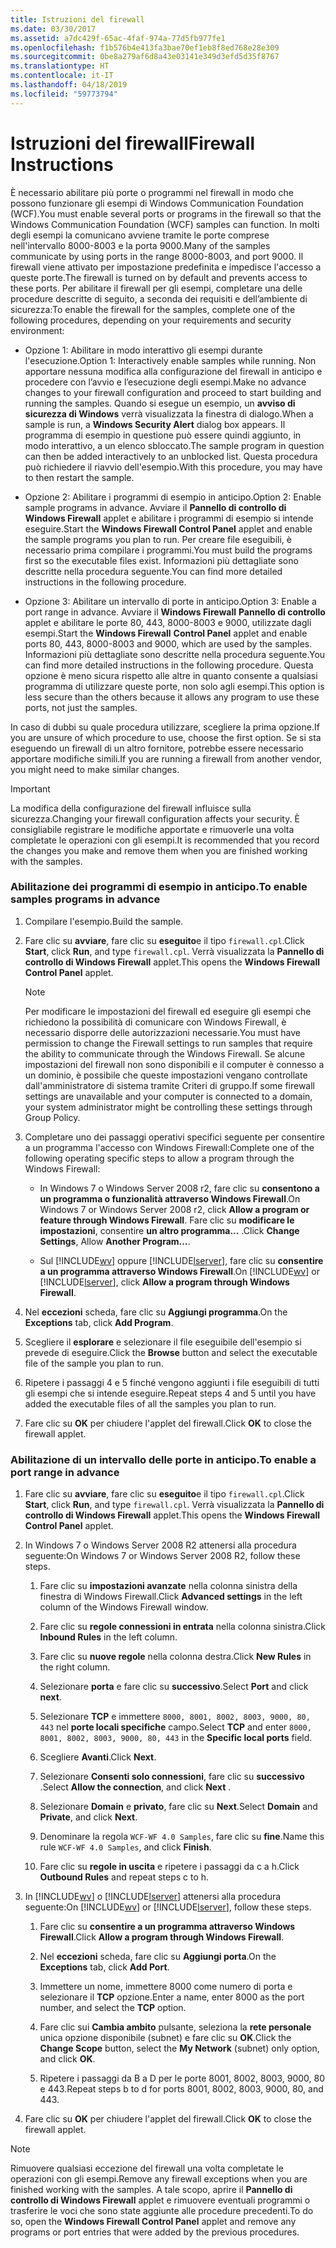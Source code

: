 ```yaml
---
title: Istruzioni del firewall
ms.date: 03/30/2017
ms.assetid: a7dc429f-65ac-4faf-974a-77d5fb977fe1
ms.openlocfilehash: f1b576b4e413fa3bae70ef1eb8f8ed768e28e309
ms.sourcegitcommit: 0be8a279af6d8a43e03141e349d3efd5d35f8767
ms.translationtype: HT
ms.contentlocale: it-IT
ms.lasthandoff: 04/18/2019
ms.locfileid: "59773794"
---
```

# <a name="firewall-instructions"></a><span data-ttu-id="9ded9-102">Istruzioni del firewall</span><span class="sxs-lookup"><span data-stu-id="9ded9-102">Firewall Instructions</span></span>
<span data-ttu-id="9ded9-103">È necessario abilitare più porte o programmi nel firewall in modo che possono funzionare gli esempi di Windows Communication Foundation (WCF).</span><span class="sxs-lookup"><span data-stu-id="9ded9-103">You must enable several ports or programs in the firewall so that the Windows Communication Foundation (WCF) samples can function.</span></span> <span data-ttu-id="9ded9-104">In molti degli esempi la comunicano avviene tramite le porte comprese nell'intervallo 8000-8003 e la porta 9000.</span><span class="sxs-lookup"><span data-stu-id="9ded9-104">Many of the samples communicate by using ports in the range 8000-8003, and port 9000.</span></span> <span data-ttu-id="9ded9-105">Il firewall viene attivato per impostazione predefinita e impedisce l'accesso a queste porte.</span><span class="sxs-lookup"><span data-stu-id="9ded9-105">The firewall is turned on by default and prevents access to these ports.</span></span> <span data-ttu-id="9ded9-106">Per abilitare il firewall per gli esempi, completare una delle procedure descritte di seguito, a seconda dei requisiti e dell’ambiente di sicurezza:</span><span class="sxs-lookup"><span data-stu-id="9ded9-106">To enable the firewall for the samples, complete one of the following procedures, depending on your requirements and security environment:</span></span>  
  
-   <span data-ttu-id="9ded9-107">Opzione 1: Abilitare in modo interattivo gli esempi durante l'esecuzione.</span><span class="sxs-lookup"><span data-stu-id="9ded9-107">Option 1: Interactively enable samples while running.</span></span> <span data-ttu-id="9ded9-108">Non apportare nessuna modifica alla configurazione del firewall in anticipo e procedere con l’avvio e l’esecuzione degli esempi.</span><span class="sxs-lookup"><span data-stu-id="9ded9-108">Make no advance changes to your firewall configuration and proceed to start building and running the samples.</span></span> <span data-ttu-id="9ded9-109">Quando si esegue un esempio, un **avviso di sicurezza di Windows** verrà visualizzata la finestra di dialogo.</span><span class="sxs-lookup"><span data-stu-id="9ded9-109">When a sample is run, a **Windows Security Alert** dialog box appears.</span></span> <span data-ttu-id="9ded9-110">Il programma di esempio in questione può essere quindi aggiunto, in modo interattivo, a un elenco sbloccato.</span><span class="sxs-lookup"><span data-stu-id="9ded9-110">The sample program in question can then be added interactively to an unblocked list.</span></span> <span data-ttu-id="9ded9-111">Questa procedura può richiedere il riavvio dell'esempio.</span><span class="sxs-lookup"><span data-stu-id="9ded9-111">With this procedure, you may have to then restart the sample.</span></span>  
  
-   <span data-ttu-id="9ded9-112">Opzione 2: Abilitare i programmi di esempio in anticipo.</span><span class="sxs-lookup"><span data-stu-id="9ded9-112">Option 2: Enable sample programs in advance.</span></span> <span data-ttu-id="9ded9-113">Avviare il **Pannello di controllo di Windows Firewall** applet e abilitare i programmi di esempio si intende eseguire.</span><span class="sxs-lookup"><span data-stu-id="9ded9-113">Start the **Windows Firewall Control Panel** applet and enable the sample programs you plan to run.</span></span> <span data-ttu-id="9ded9-114">Per creare file eseguibili, è necessario prima compilare i programmi.</span><span class="sxs-lookup"><span data-stu-id="9ded9-114">You must build the programs first so the executable files exist.</span></span> <span data-ttu-id="9ded9-115">Informazioni più dettagliate sono descritte nella procedura seguente.</span><span class="sxs-lookup"><span data-stu-id="9ded9-115">You can find more detailed instructions in the following procedure.</span></span>  
  
-   <span data-ttu-id="9ded9-116">Opzione 3: Abilitare un intervallo di porte in anticipo.</span><span class="sxs-lookup"><span data-stu-id="9ded9-116">Option 3: Enable a port range in advance.</span></span> <span data-ttu-id="9ded9-117">Avviare il **Windows Firewall** **Pannello di controllo** applet e abilitare le porte 80, 443, 8000-8003 e 9000, utilizzate dagli esempi.</span><span class="sxs-lookup"><span data-stu-id="9ded9-117">Start the **Windows Firewall** **Control Panel** applet and enable ports 80, 443, 8000-8003 and 9000, which are used by the samples.</span></span> <span data-ttu-id="9ded9-118">Informazioni più dettagliate sono descritte nella procedura seguente.</span><span class="sxs-lookup"><span data-stu-id="9ded9-118">You can find more detailed instructions in the following procedure.</span></span> <span data-ttu-id="9ded9-119">Questa opzione è meno sicura rispetto alle altre in quanto consente a qualsiasi programma di utilizzare queste porte, non solo agli esempi.</span><span class="sxs-lookup"><span data-stu-id="9ded9-119">This option is less secure than the others because it allows any program to use these ports, not just the samples.</span></span>  
  
 <span data-ttu-id="9ded9-120">In caso di dubbi su quale procedura utilizzare, scegliere la prima opzione.</span><span class="sxs-lookup"><span data-stu-id="9ded9-120">If you are unsure of which procedure to use, choose the first option.</span></span> <span data-ttu-id="9ded9-121">Se si sta eseguendo un firewall di un altro fornitore, potrebbe essere necessario apportare modifiche simili.</span><span class="sxs-lookup"><span data-stu-id="9ded9-121">If you are running a firewall from another vendor, you might need to make similar changes.</span></span>  
  
> [!IMPORTANT]
>  <span data-ttu-id="9ded9-122">La modifica della configurazione del firewall influisce sulla sicurezza.</span><span class="sxs-lookup"><span data-stu-id="9ded9-122">Changing your firewall configuration affects your security.</span></span> <span data-ttu-id="9ded9-123">È consigliabile registrare le modifiche apportate e rimuoverle una volta completate le operazioni con gli esempi.</span><span class="sxs-lookup"><span data-stu-id="9ded9-123">It is recommended that you record the changes you make and remove them when you are finished working with the samples.</span></span>  
  
### <a name="to-enable-samples-programs-in-advance"></a><span data-ttu-id="9ded9-124">Abilitazione dei programmi di esempio in anticipo.</span><span class="sxs-lookup"><span data-stu-id="9ded9-124">To enable samples programs in advance</span></span>  
  
1. <span data-ttu-id="9ded9-125">Compilare l'esempio.</span><span class="sxs-lookup"><span data-stu-id="9ded9-125">Build the sample.</span></span>  
  
2. <span data-ttu-id="9ded9-126">Fare clic su **avviare**, fare clic su **eseguito**e il tipo `firewall.cpl`.</span><span class="sxs-lookup"><span data-stu-id="9ded9-126">Click **Start**, click **Run**, and type `firewall.cpl`.</span></span> <span data-ttu-id="9ded9-127">Verrà visualizzata la **Pannello di controllo di Windows Firewall** applet.</span><span class="sxs-lookup"><span data-stu-id="9ded9-127">This opens the **Windows Firewall Control Panel** applet.</span></span>  
  
    > [!NOTE]
    >  <span data-ttu-id="9ded9-128">Per modificare le impostazioni del firewall ed eseguire gli esempi che richiedono la possibilità di comunicare con Windows Firewall, è necessario disporre delle autorizzazioni necessarie.</span><span class="sxs-lookup"><span data-stu-id="9ded9-128">You must have permission to change the Firewall settings to run samples that require the ability to communicate through the Windows Firewall.</span></span> <span data-ttu-id="9ded9-129">Se alcune impostazioni del firewall non sono disponibili e il computer è connesso a un dominio, è possibile che queste impostazioni vengano controllate dall'amministratore di sistema tramite Criteri di gruppo.</span><span class="sxs-lookup"><span data-stu-id="9ded9-129">If some firewall settings are unavailable and your computer is connected to a domain, your system administrator might be controlling these settings through Group Policy.</span></span>  
  
3. <span data-ttu-id="9ded9-130">Completare uno dei passaggi operativi specifici seguente per consentire a un programma l'accesso con Windows Firewall:</span><span class="sxs-lookup"><span data-stu-id="9ded9-130">Complete one of the following operating specific steps to allow a program through the Windows Firewall:</span></span>  
  
    -   <span data-ttu-id="9ded9-131">In Windows 7 o Windows Server 2008 r2, fare clic su **consentono a un programma o funzionalità attraverso Windows Firewall**.</span><span class="sxs-lookup"><span data-stu-id="9ded9-131">On Windows 7 or Windows Server 2008 r2, click **Allow a program or feature through Windows Firewall**.</span></span> <span data-ttu-id="9ded9-132">Fare clic su **modificare le impostazioni**, consentire **un altro programma...** .</span><span class="sxs-lookup"><span data-stu-id="9ded9-132">Click **Change Settings**, Allow **Another Program…**.</span></span>  
  
    -   <span data-ttu-id="9ded9-133">Sul [!INCLUDE[wv](../../../../includes/wv-md.md)] oppure [!INCLUDE[lserver](../../../../includes/lserver-md.md)], fare clic su **consentire a un programma attraverso Windows Firewall**.</span><span class="sxs-lookup"><span data-stu-id="9ded9-133">On [!INCLUDE[wv](../../../../includes/wv-md.md)] or [!INCLUDE[lserver](../../../../includes/lserver-md.md)], click **Allow a program through Windows Firewall**.</span></span>  
  
4. <span data-ttu-id="9ded9-134">Nel **eccezioni** scheda, fare clic su **Aggiungi programma**.</span><span class="sxs-lookup"><span data-stu-id="9ded9-134">On the **Exceptions** tab, click **Add Program**.</span></span>  
  
5. <span data-ttu-id="9ded9-135">Scegliere il **esplorare** e selezionare il file eseguibile dell'esempio si prevede di eseguire.</span><span class="sxs-lookup"><span data-stu-id="9ded9-135">Click the **Browse** button and select the executable file of the sample you plan to run.</span></span>  
  
6. <span data-ttu-id="9ded9-136">Ripetere i passaggi 4 e 5 finché vengono aggiunti i file eseguibili di tutti gli esempi che si intende eseguire.</span><span class="sxs-lookup"><span data-stu-id="9ded9-136">Repeat steps 4 and 5 until you have added the executable files of all the samples you plan to run.</span></span>  
  
7. <span data-ttu-id="9ded9-137">Fare clic su **OK** per chiudere l'applet del firewall.</span><span class="sxs-lookup"><span data-stu-id="9ded9-137">Click **OK** to close the firewall applet.</span></span>  
  
### <a name="to-enable-a-port-range-in-advance"></a><span data-ttu-id="9ded9-138">Abilitazione di un intervallo delle porte in anticipo.</span><span class="sxs-lookup"><span data-stu-id="9ded9-138">To enable a port range in advance</span></span>  
  
1. <span data-ttu-id="9ded9-139">Fare clic su **avviare**, fare clic su **eseguito**e il tipo `firewall.cpl`.</span><span class="sxs-lookup"><span data-stu-id="9ded9-139">Click **Start**, click **Run**, and type `firewall.cpl`.</span></span> <span data-ttu-id="9ded9-140">Verrà visualizzata la **Pannello di controllo di Windows Firewall** applet.</span><span class="sxs-lookup"><span data-stu-id="9ded9-140">This opens the **Windows Firewall Control Panel** applet.</span></span>  
  
2. <span data-ttu-id="9ded9-141">In Windows 7 o Windows Server 2008 R2 attenersi alla procedura seguente:</span><span class="sxs-lookup"><span data-stu-id="9ded9-141">On Windows 7 or Windows Server 2008 R2, follow these steps.</span></span>  
  
    1.  <span data-ttu-id="9ded9-142">Fare clic su **impostazioni avanzate** nella colonna sinistra della finestra di Windows Firewall.</span><span class="sxs-lookup"><span data-stu-id="9ded9-142">Click **Advanced settings** in the left column of the Windows Firewall window.</span></span>  
  
    2.  <span data-ttu-id="9ded9-143">Fare clic su **regole connessioni in entrata** nella colonna sinistra.</span><span class="sxs-lookup"><span data-stu-id="9ded9-143">Click **Inbound Rules** in the left column.</span></span>  
  
    3.  <span data-ttu-id="9ded9-144">Fare clic su **nuove regole** nella colonna destra.</span><span class="sxs-lookup"><span data-stu-id="9ded9-144">Click **New Rules** in the right column.</span></span>  
  
    4.  <span data-ttu-id="9ded9-145">Selezionare **porta** e fare clic su **successivo**.</span><span class="sxs-lookup"><span data-stu-id="9ded9-145">Select **Port** and click **next**.</span></span>  
  
    5.  <span data-ttu-id="9ded9-146">Selezionare **TCP** e immettere `8000, 8001, 8002, 8003, 9000, 80, 443` nel **porte locali specifiche** campo.</span><span class="sxs-lookup"><span data-stu-id="9ded9-146">Select **TCP** and enter `8000, 8001, 8002, 8003, 9000, 80, 443` in the **Specific local ports** field.</span></span>  
  
    6.  <span data-ttu-id="9ded9-147">Scegliere **Avanti**.</span><span class="sxs-lookup"><span data-stu-id="9ded9-147">Click **Next**.</span></span>  
  
    7.  <span data-ttu-id="9ded9-148">Selezionare **Consenti solo connessioni**, fare clic su **successivo** .</span><span class="sxs-lookup"><span data-stu-id="9ded9-148">Select **Allow the connection**, and click **Next** .</span></span>  
  
    8.  <span data-ttu-id="9ded9-149">Selezionare **Domain** e **privato**, fare clic su **Next**.</span><span class="sxs-lookup"><span data-stu-id="9ded9-149">Select **Domain** and **Private**, and click **Next**.</span></span>  
  
    9. <span data-ttu-id="9ded9-150">Denominare la regola `WCF-WF 4.0 Samples`, fare clic su **fine**.</span><span class="sxs-lookup"><span data-stu-id="9ded9-150">Name this rule `WCF-WF 4.0 Samples`, and click **Finish**.</span></span>  
  
    10. <span data-ttu-id="9ded9-151">Fare clic su **regole in uscita** e ripetere i passaggi da c a h.</span><span class="sxs-lookup"><span data-stu-id="9ded9-151">Click **Outbound Rules** and repeat steps c to h.</span></span>  
  
3. <span data-ttu-id="9ded9-152">In [!INCLUDE[wv](../../../../includes/wv-md.md)] o [!INCLUDE[lserver](../../../../includes/lserver-md.md)] attenersi alla procedura seguente:</span><span class="sxs-lookup"><span data-stu-id="9ded9-152">On [!INCLUDE[wv](../../../../includes/wv-md.md)] or [!INCLUDE[lserver](../../../../includes/lserver-md.md)], follow these steps.</span></span>  
  
    1.  <span data-ttu-id="9ded9-153">Fare clic su **consentire a un programma attraverso Windows Firewall**.</span><span class="sxs-lookup"><span data-stu-id="9ded9-153">Click **Allow a program through Windows Firewall**.</span></span>  
  
    2.  <span data-ttu-id="9ded9-154">Nel **eccezioni** scheda, fare clic su **Aggiungi porta**.</span><span class="sxs-lookup"><span data-stu-id="9ded9-154">On the **Exceptions** tab, click **Add Port**.</span></span>  
  
    3.  <span data-ttu-id="9ded9-155">Immettere un nome, immettere 8000 come numero di porta e selezionare il **TCP** opzione.</span><span class="sxs-lookup"><span data-stu-id="9ded9-155">Enter a name, enter 8000 as the port number, and select the **TCP** option.</span></span>  
  
    4.  <span data-ttu-id="9ded9-156">Fare clic sui **Cambia ambito** pulsante, seleziona la **rete personale** unica opzione disponibile (subnet) e fare clic su **OK**.</span><span class="sxs-lookup"><span data-stu-id="9ded9-156">Click the **Change Scope** button, select the **My Network** (subnet) only option, and click **OK**.</span></span>  
  
    5.  <span data-ttu-id="9ded9-157">Ripetere i passaggi da B a D per le porte 8001, 8002, 8003, 9000, 80 e 443.</span><span class="sxs-lookup"><span data-stu-id="9ded9-157">Repeat steps b to d for ports 8001, 8002, 8003, 9000, 80, and 443.</span></span>  
  
4. <span data-ttu-id="9ded9-158">Fare clic su **OK** per chiudere l'applet del firewall.</span><span class="sxs-lookup"><span data-stu-id="9ded9-158">Click **OK** to close the firewall applet.</span></span>  
  
> [!NOTE]
>  <span data-ttu-id="9ded9-159">Rimuovere qualsiasi eccezione del firewall una volta completate le operazioni con gli esempi.</span><span class="sxs-lookup"><span data-stu-id="9ded9-159">Remove any firewall exceptions when you are finished working with the samples.</span></span> <span data-ttu-id="9ded9-160">A tale scopo, aprire il **Pannello di controllo di Windows Firewall** applet e rimuovere eventuali programmi o trasferire le voci che sono state aggiunte alle procedure precedenti.</span><span class="sxs-lookup"><span data-stu-id="9ded9-160">To do so, open the **Windows Firewall Control Panel** applet and remove any programs or port entries that were added by the previous procedures.</span></span>
